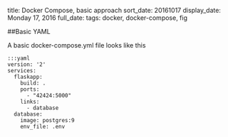title: Docker Compose, basic approach
sort_date: 20161017
display_date: Monday 17, 2016
full_date: 
tags: docker, docker-compose, fig

##Basic YAML

A basic docker-compose.yml file looks like this

    :::yaml
    version: '2'
    services:
      flaskapp:
        build: .
        ports:
          - "42424:5000"
        links:
          - database
      database:
        image: postgres:9
        env_file: .env

